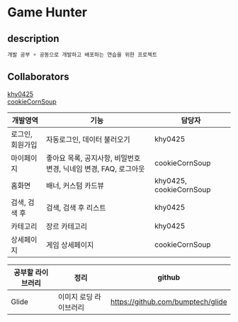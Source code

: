 # Game Hunter

## description
```c
개발 공부 + 공동으로 개발하고 배포하는 연습을 위한 프로젝트
```

## Collaborators
[khy0425](https://github.com/khy0425)  
[cookieCornSoup](https://github.com/cookieCornSoup)

개발영역|기능|담당자
---|--|---|
로그인, 회원가입|자동로그인, 데이터 불러오기|khy0425|
마이페이지|좋아요 목록, 공지사항, 비밀번호 변경, 닉네임 변경, FAQ, 로그아웃|cookieCornSoup|
홈화면|배너, 커스텀 카드뷰|khy0425, cookieCornSoup|
검색, 검색 후|검색, 검색 후 리스트|khy0425|
카테고리|장르 카테고리|khy0425|
상세페이지|게임 상세페이지|cookieCornSoup|

  
공부할 라이브러리|정리|github
---|--|---|
Glide|이미지 로딩 라이브러리|https://github.com/bumptech/glide
